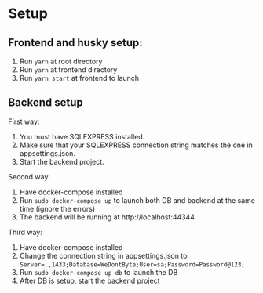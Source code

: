 # Setup
## Frontend and husky setup:
1. Run `yarn` at root directory
2. Run `yarn` at frontend directory
3. Run `yarn start` at frontend to launch

## Backend setup

First way:
1. You must have SQLEXPRESS installed.
2. Make sure that your SQLEXPRESS connection string matches the one in appsettings.json.
4. Start the backend project.

Second way:
1. Have docker-compose installed
2. Run `sudo docker-compose up` to launch both DB and backend at the same time (ignore the errors)
3. The backend will be running at http://localhost:44344

Third way:
1. Have docker-compose installed
2. Change the connection string in appsettings.json to `Server=.,1433;Database=WeDontByte;User=sa;Password=Password@123;`
3. Run `sudo docker-compose up db` to launch the DB
4. After DB is setup, start the backend project
